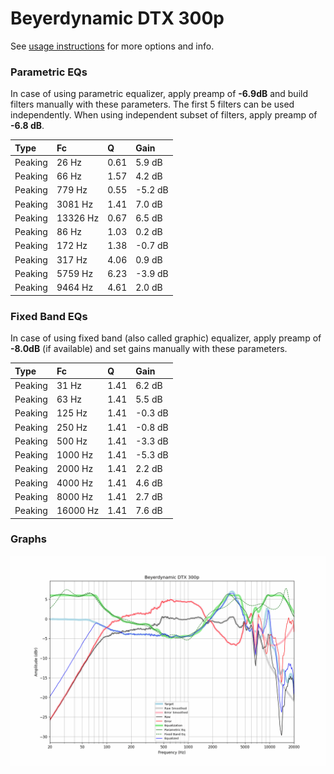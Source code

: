 # Beyerdynamic DTX 300p
See [usage instructions](https://github.com/jaakkopasanen/AutoEq#usage) for more options and info.

### Parametric EQs
In case of using parametric equalizer, apply preamp of **-6.9dB** and build filters manually
with these parameters. The first 5 filters can be used independently.
When using independent subset of filters, apply preamp of **-6.8 dB**.

| Type    | Fc       |    Q | Gain    |
|:--------|:---------|:-----|:--------|
| Peaking | 26 Hz    | 0.61 | 5.9 dB  |
| Peaking | 66 Hz    | 1.57 | 4.2 dB  |
| Peaking | 779 Hz   | 0.55 | -5.2 dB |
| Peaking | 3081 Hz  | 1.41 | 7.0 dB  |
| Peaking | 13326 Hz | 0.67 | 6.5 dB  |
| Peaking | 86 Hz    | 1.03 | 0.2 dB  |
| Peaking | 172 Hz   | 1.38 | -0.7 dB |
| Peaking | 317 Hz   | 4.06 | 0.9 dB  |
| Peaking | 5759 Hz  | 6.23 | -3.9 dB |
| Peaking | 9464 Hz  | 4.61 | 2.0 dB  |

### Fixed Band EQs
In case of using fixed band (also called graphic) equalizer, apply preamp of **-8.0dB**
(if available) and set gains manually with these parameters.

| Type    | Fc       |    Q | Gain    |
|:--------|:---------|:-----|:--------|
| Peaking | 31 Hz    | 1.41 | 6.2 dB  |
| Peaking | 63 Hz    | 1.41 | 5.5 dB  |
| Peaking | 125 Hz   | 1.41 | -0.3 dB |
| Peaking | 250 Hz   | 1.41 | -0.8 dB |
| Peaking | 500 Hz   | 1.41 | -3.3 dB |
| Peaking | 1000 Hz  | 1.41 | -5.3 dB |
| Peaking | 2000 Hz  | 1.41 | 2.2 dB  |
| Peaking | 4000 Hz  | 1.41 | 4.6 dB  |
| Peaking | 8000 Hz  | 1.41 | 2.7 dB  |
| Peaking | 16000 Hz | 1.41 | 7.6 dB  |

### Graphs
![](./Beyerdynamic%20DTX%20300p.png)